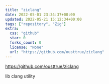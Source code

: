 ```yaml
---
title: "ziclang"
date: 2022-05-01 23:34:37+00:00
updated: 2022-05-21 15:12:34+00:00
tags: ["repository", "Zig"]
extra:
  css: "github"
  star: 0
  forks_count: 0
  license: "None"
  url: "https://github.com/ousttrue/ziclang"
---
```


<https://github.com/ousttrue/ziclang>

lib clang utility
